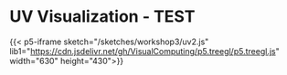 # UV Visualization - TEST

{{< p5-iframe sketch="/sketches/workshop3/uv2.js" lib1="https://cdn.jsdelivr.net/gh/VisualComputing/p5.treegl/p5.treegl.js" width="630" height="430">}}